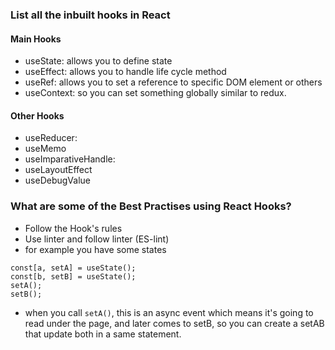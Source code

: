 ### List all the inbuilt hooks in React 
#### Main Hooks
- useState: allows you to define state 
- useEffect: allows you to handle life cycle method
- useRef: allows you to set a reference to specific DOM element or others
- useContext: so you can set something globally similar to redux.
#### Other Hooks
- useReducer: 
- useMemo
- useImparativeHandle:
- useLayoutEffect
- useDebugValue
### What are some of the Best Practises using React Hooks?
- Follow the Hook's rules
- Use linter and follow linter (ES-lint)
- for example you have some states
```
const[a, setA] = useState();
const[b, setB] = useState();
setA();
setB();
```
- when you call `setA()`, this is an async event which means it's going to read under the page, and later comes to setB, so you can create a setAB that update both in a same statement.
<!--stackedit_data:
eyJoaXN0b3J5IjpbMTMyNDAyMDE4NF19
-->